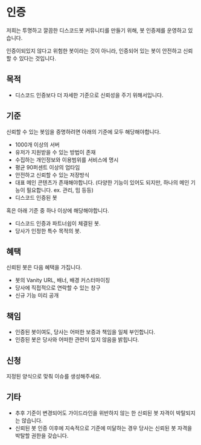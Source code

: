 # 인증

저희는 투명하고 깔끔한 디스코드봇 커뮤니티를 만들기 위해, 봇 인증제를 운영하고 있습니다.

인증이되있지 않다고 위험한 봇이라는 것이 아니라, 인증되어 있는 봇이 안전하고 신뢰할 수 있다는 것입니다.

## 목적

- 디스코드 인증보다 더 자세한 기준으로 신뢰성을 주기 위해서입니다.

## 기준

신뢰할 수 있는 봇임을 증명하려면 아래의 기준에 모두 해당해야합니다.

- 1000개 이상의 서버
- 유저가 지원받을 수 있는 방법이 존재
- 수집하는 개인정보와 이용범위를 서비스에 명시
- 평균 90퍼센트 이상의 업타임
- 안전하고 신뢰할 수 있는 저장방식
- 대표 메인 콘텐츠가 존재해야합니다. (다양한 기능이 있어도 되지만, 하나의 메인 기능이 필요합니다. ex. 관리, 밈 등등)
- 디스코드 인증된 봇

혹은 아래 기준 중 하나 이상에 해당해야합니다.

- 디스코드 인증과 파트너쉽이 체결된 봇.
- 당사가 인정한 특수 목적의 봇.

## 혜택

신뢰된 봇은 다음 혜택을 가집니다.

- 봇의 Vanity URL, 배너, 배경 커스터마이징
- 당사에 직접적으로 연락할 수 있는 창구
- 신규 기능 미리 공개

## 책임

- 인증된 봇이여도, 당사는 어떠한 보증과 책임을 일체 부인합니다.
- 인증된 봇은 당사와 어떠한 관련이 있지 않음을 밝힙니다.

## 신청

지정된 양식으로 맞춰 이슈를 생성해주세요.

## 기타

- 추후 기준이 변경되어도 가이드라인을 위반하지 않는 한 신뢰된 봇 자격이 박탈되지는 않습니다.
- 신뢰된 봇 인증 이후에 지속적으로 기준에 미달하는 경우 당사는 신뢰된 봇 자격을 박탈할 권한을 갖습니다.
